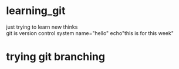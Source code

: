 # learning_git
just trying to learn new thinks
<br>
git is version control system
name="hello"
echo"this is for this week"
<h1>trying git branching<h1>